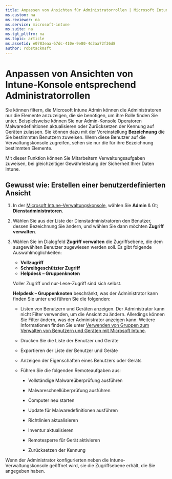 ```yaml
---
title: Anpassen von Ansichten für Administratorrollen | Microsoft Intune
ms.custom: na
ms.reviewer: na
ms.service: microsoft-intune
ms.suite: na
ms.tgt_pltfrm: na
ms.topic: article
ms.assetid: e0783eaa-67dc-410e-9e80-4d3aa72f36d8
author: robstackmsft
---
```

# Anpassen von Ansichten von Intune-Konsole entsprechend Administratorrollen
Sie können filtern, die Microsoft Intune Admin können die Administratoren nur die Elemente anzuzeigen, die sie benötigen, um ihre Rolle finden Sie unter. Beispielsweise können Sie nur Admin-Konsole Operatoren Malwaredefinitionen aktualisieren oder Zurücksetzen der Kennung auf Geräten zulassen. Sie können dazu mit der Voreinstellung **Bezeichnung** die Sie bestimmten Benutzern zuweisen. Wenn diese Benutzer auf die Verwaltungskonsole zugreifen, sehen sie nur die für ihre Bezeichnung bestimmten Elemente.

Mit dieser Funktion können Sie Mitarbeitern Verwaltungsaufgaben zuweisen, bei gleichzeitiger Gewährleistung der Sicherheit Ihrer Daten Intune.

## Gewusst wie: Erstellen einer benutzerdefinierten Ansicht

1.  In der [Microsoft Intune-Verwaltungskonsole](https://manage.microsoft.com), wählen Sie **Admin** & Gt; **Dienstadministratoren**.

2.  Wählen Sie aus der Liste der Dienstadministratoren den Benutzer, dessen Bezeichnung Sie ändern, und wählen Sie dann möchten **Zugriff verwalten**.

3.  Wählen Sie im Dialogfeld **Zugriff verwalten** die Zugriffsebene, die dem ausgewählten Benutzer zugewiesen werden soll. Es gibt folgende Auswahlmöglichkeiten:

    -   **Vollzugriff**
    -   **Schreibgeschützter Zugriff**
    -   **Helpdesk – Gruppenknoten**

    Voller Zugriff und nur-Lese-Zugriff sind sich selbst. <!--- **Helpdesk - Groups Node** allows users to choose from one of the following designations that provide custom levels of access to the [!INCLUDE[wit_nextref](../includes/wit_nextref_md.md)] admin console:--->

    **Helpdesk – Gruppenknoten** beschränkt, was der Administrator kann finden Sie unter und führen Sie die folgenden:

    -   Listen von Benutzern und Geräten anzeigen. Der Administrator kann nicht Filter verwenden, um die Ansicht zu ändern. Allerdings können Sie Filter ändern, was der Administrator anzeigen kann. Weitere Informationen finden Sie unter [Verwenden von Gruppen zum Verwalten von Benutzern und Geräten mit Microsoft Intune](use-groups-to-manage-users-and-devices-with-microsoft-intune.md).

    -   Drucken Sie die Liste der Benutzer und Geräte

    -   Exportieren der Liste der Benutzer und Geräte

    -   Anzeigen der Eigenschaften eines Benutzers oder Geräts

    -   Führen Sie die folgenden Remoteaufgaben aus:

        -   Vollständige Malwareüberprüfung ausführen

        -   Malwareschnellüberprüfung ausführen

        -   Computer neu starten

        -   Update für Malwaredefinitionen ausführen

        -   Richtlinien aktualisieren

        -   Inventur aktualisieren

        -   Remotesperre für Gerät aktivieren

        -   Zurücksetzen der Kennung

Wenn der Administrator konfigurierten neben die Intune-Verwaltungskonsole geöffnet wird, sie die Zugriffsebene erhält, die Sie angegeben haben.




<!--HONumber=Mar16_HO4-->


